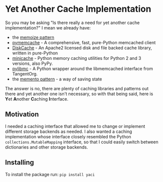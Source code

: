 # Yet Another Cache Implementation

So you may be asking "Is there really a need for yet another cache
implementation?" I mean we already have:
- the [memoize pattern](https://dbader.org/blog/python-memoization)
- [pymemcache](https://github.com/pinterest/pymemcache) - A comprehensive, fast, pure-Python memcached client
- [DiskCache](http://www.grantjenks.com/docs/diskcache/) - An Apache2 licensed disk and file backed cache library, written in pure-Python
- [minicache](https://github.com/duboviy/minicache) - Python memory caching utilities for Python 2 and 3 versions, also PyPy.
- [pylibmc](https://github.com/lericson/pylibmc) - A Python wrapper around the libmemcached interface from TangentOrg.
- the [memento pattern](http://code.activestate.com/recipes/286132-memento-design-pattern-in-python/) - a way of saving state

The answer is no, there are plenty of caching libraries and patterns out
there and yet another one isn't necessary, so with that being said,
here is **Y**et **A**nother **C**aching **I**nterface.

## Motivation

I needed a caching interface that allowed me to change or implement
different storage backends as needed. I also wanted a caching implementation whose interface closely resembled the Python `collections.MutableMapping` interface, so that I could easily switch between dictionaries and other storage backends.

## Installing

To install the package run: `pip install yaci`
